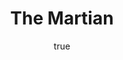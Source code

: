 ---
title: "The Martian"
bookCover: "/assets/book-covers/the-martian.jpg"
slug: "the-martian"
bookAuthor: "Andy Weir"
rating: 10
done: false
tags: []
detailedNotes: false
amazonLink: ""
author:
  name: Rico Trebeljahr
  picture: "/assets/blog/profile.jpeg"
---